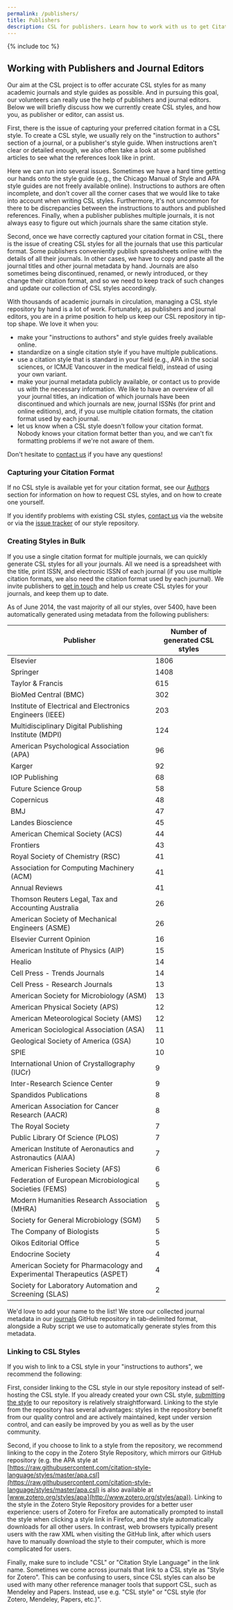 ```yaml
---
permalink: /publishers/
title: Publishers
description: CSL for publishers. Learn how to work with us to get Citation Style Language styles for all your journals and style guides.
---
```

{% include toc %}

## Working with Publishers and Journal Editors

Our aim at the CSL project is to offer accurate CSL styles for as many academic journals and style guides as possible.
And in pursuing this goal, our volunteers can really use the help of publishers and journal editors.
Below we will briefly discuss how we currently create CSL styles, and how you, as publisher or editor, can assist us.

First, there is the issue of capturing your preferred citation format in a CSL style.
To create a CSL style, we usually rely on the "instruction to authors" section of a journal, or a publisher's style guide.
When instructions aren't clear or detailed enough, we also often take a look at some published articles to see what the references look like in print.

Here we can run into several issues.
Sometimes we have a hard time getting our hands onto the style guide (e.g., the Chicago Manual of Style and APA style guides are not freely available online).
Instructions to authors are often incomplete, and don't cover all the corner cases that we would like to take into account when writing CSL styles.
Furthermore, it's not uncommon for there to be discrepancies between the instructions to authors and published references.
Finally, when a publisher publishes multiple journals, it is not always easy to figure out which journals share the same citation style.

Second, once we have correctly captured your citation format in CSL, there is the issue of creating CSL styles for all the journals that use this particular format.
Some publishers conveniently publish spreadsheets online with the details of all their journals.
In other cases, we have to copy and paste all the journal titles and other journal metadata by hand.
Journals are also sometimes being discontinued, renamed, or newly introduced, or they change their citation format, and so we need to keep track of such changes and update our collection of CSL styles accordingly.

With thousands of academic journals in circulation, managing a CSL style repository by hand is a lot of work.
Fortunately, as publishers and journal editors, you are in a prime position to help us keep our CSL repository in tip-top shape.
We love it when you:

* make your "instructions to authors" and style guides freely available online.
* standardize on a single citation style if you have multiple publications.
* use a citation style that is standard in your field (e.g., APA in the social sciences, or ICMJE Vancouver in the medical field), instead of using your own variant.
* make your journal metadata publicly available, or contact us to provide us with the necessary information.
We like to have an overview of all your journal titles, an indication of which journals have been discontinued and which journals are new, journal ISSNs (for print and online editions), and, if you use multiple citation formats, the citation format used by each journal.
* let us know when a CSL style doesn't follow your citation format.
Nobody knows your citation format better than you, and we can't fix formatting problems if we're not aware of them.

Don't hesitate to [contact us](/contact/) if you have any questions!

### Capturing your Citation Format

If no CSL style is available yet for your citation format, see our [Authors](/authors/) section for information on how to request CSL styles, and on how to create one yourself.

If you identify problems with existing CSL styles, [contact us](/contact/) via the website or via the [issue tracker](https://github.com/citation-style-language/styles/issues) of our style repository.

### Creating Styles in Bulk

If you use a single citation format for multiple journals, we can quickly generate CSL styles for all your journals.
All we need is a spreadsheet with the title, print ISSN, and electronic ISSN of each journal (if you use multiple citation formats, we also need the citation format used by each journal).
We invite publishers to [get in touch](/contact/) and help us create CSL styles for your journals, and keep them up to date.

As of June 2014, the vast majority of all our styles, over 5400, have been automatically generated using metadata from the following publishers:

|Publisher|Number of generated CSL styles|
|--- |--- |
|Elsevier|1806|
|Springer|1408|
|Taylor & Francis|615|
|BioMed Central (BMC)|302|
|Institute of Electrical and Electronics Engineers (IEEE)|203|
|Multidisciplinary Digital Publishing Institute (MDPI)|124|
|American Psychological Association (APA)|96|
|Karger|92|
|IOP Publishing|68|
|Future Science Group|58|
|Copernicus|48|
|BMJ|47|
|Landes Bioscience|45|
|American Chemical Society (ACS)|44|
|Frontiers|43|
|Royal Society of Chemistry (RSC)|41|
|Association for Computing Machinery (ACM)|41|
|Annual Reviews|41|
|Thomson Reuters Legal, Tax and Accounting Australia|26|
|American Society of Mechanical Engineers (ASME)|26|
|Elsevier Current Opinion|16|
|American Institute of Physics (AIP)|15|
|Healio|14|
|Cell Press - Trends Journals|14|
|Cell Press - Research Journals|13|
|American Society for Microbiology (ASM)|13|
|American Physical Society (APS)|12|
|American Meteorological Society (AMS)|12|
|American Sociological Association (ASA)|11|
|Geological Society of America (GSA)|10|
|SPIE|10|
|International Union of Crystallography (IUCr)|9|
|Inter-Research Science Center|9|
|Spandidos Publications|8|
|American Association for Cancer Research (AACR)|8|
|The Royal Society|7|
|Public Library Of Science (PLOS)|7|
|American Institute of Aeronautics and Astronautics (AIAA)|7|
|American Fisheries Society (AFS)|6|
|Federation of European Microbiological Societies (FEMS)|5|
|Modern Humanities Research Association (MHRA)|5|
|Society for General Microbiology (SGM)|5|
|The Company of Biologists|5|
|Oikos Editorial Office|5|
|Endocrine Society|4|
|American Society for Pharmacology and Experimental Therapeutics (ASPET)|4|
|Society for Laboratory Automation and Screening (SLAS)|2|

We'd love to add your name to the list! We store our collected journal metadata in our [journals](https://github.com/citation-style-language/journals) GitHub repository in tab-delimited format, alongside a Ruby script we use to automatically generate styles from this metadata.

### Linking to CSL Styles

If you wish to link to a CSL style in your "instructions to authors", we recommend the following:

First, consider linking to the CSL style in our style repository instead of self-hosting the CSL style.
If you already created your own CSL style, [submitting the style](https://github.com/citation-style-language/styles/blob/master/CONTRIBUTING.md) to our repository is relatively straightforward.
Linking to the style from the repository has several advantages: styles in the repository benefit from our quality control and are actively maintained, kept under version control, and can easily be improved by you as well as by the user community.

Second, if you choose to link to a style from the repository, we recommend linking to the copy in the Zotero Style Repository, which mirrors our GitHub repository (e.g. the APA style at [https://raw.githubusercontent.com/citation-style-language/styles/master/apa.csl](https://raw.githubusercontent.com/citation-style-language/styles/master/apa.csl) is also available at [www.zotero.org/styles/apa](http://www.zotero.org/styles/apa)).
Linking to the style in the Zotero Style Repository provides for a better user experience: users of Zotero for Firefox are automatically prompted to install the style when clicking a style link in Firefox, and the style automatically downloads for all other users.
In contrast, web browsers typically present users with the raw XML when visiting the GitHub link, after which users have to manually download the style to their computer, which is more complicated for users.

Finally, make sure to include "CSL" or "Citation Style Language" in the link name.
Sometimes we come across journals that link to a CSL style as "Style for Zotero".
This can be confusing to users, since CSL styles can also be used with many other reference manager tools that support CSL, such as Mendeley and Papers.
Instead, use e.g. "CSL style" or "CSL style (for Zotero, Mendeley, Papers, etc.)".
